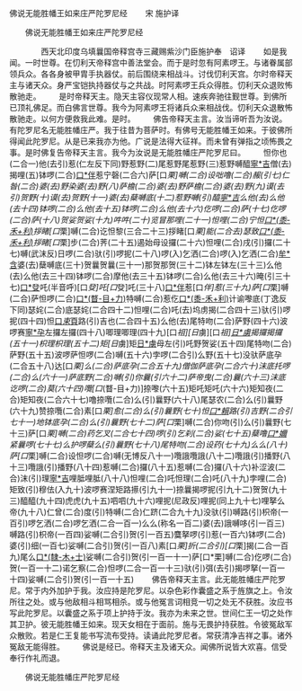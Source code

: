   佛说无能胜幡王如来庄严陀罗尼经
　　宋 施护译




　　佛说无能胜幡王如来庄严陀罗尼经

　　　　西天北印度乌填曩国帝释宫寺三藏赐紫沙门臣施护奉　诏译
　　如是我闻。一时世尊。在忉利天帝释宫中善法堂会。而于是时忽有阿素啰王。与诸眷属部领兵众。各各身被甲胄手执器仗。前后围绕来相战斗。讨伐忉利天宫。尔时帝释天主与诸天众。身严宝铠执持器仗与之共战。时阿素啰王兵众得胜。忉利天众退败怖散驰走。
　　是时帝释天主。隐天主容仪现常人相。速疾奔驰往觐世尊。到佛所已顶礼佛足。而白佛言世尊。我今为阿素啰王将诸兵众来相战伐。忉利天众退散怖散驰走。以何方便救我此难。是时。
　　佛告帝释天主言。汝当谛听吾为汝说。有陀罗尼名无能胜幡庄严。我于往昔为菩萨时。有佛号无能胜幡王如来。于彼佛所得闻此陀罗尼。从是已来我亦为他。广说是法得大征祥。而未曾有弹指之顷怖畏之事。是时佛复告帝释天主言。我今为汝说是无能胜幡庄严陀罗尼曰。
　　怛你也(二合一)他(去引)惹(仁左反下同)野惹野(二)尾惹野尾惹野(三)惹野嚩醯[寧*吉](四)僧(去)揭哩(五)钵啰(二合)[口*伴](上)惹宁磬(二合六)萨[口*栗]嚩(二合)设咄噜(二合)赧(引七)仁昝(二合)婆(去)野染婆(去)野(八)萨檐(二合)婆(去)野萨檐(二合)婆(去)野(九)谟(去引)贺野(十)谟(去)贺野(十一)婆(去)蘖嚩底(十二)惹野嚩(引)醯[寧*吉](十三)么他(去)么他(去十四)钵啰(二合)么他(去十五)钵啰(二合)么他(去十六)仡啰(二合)萨(十七)仡啰(二合)萨(十八)贺娑贺娑(十九)吽吽(二十)览冒那哩(二十一)怛哩(二合)宁怛[口*(黍-禾+利)](二合二十二)拶睹[口*栗]嚩(二合)讫怛黎(三合二十三)拶睹[口*栗]能(二合去)瑟致[口*(黍-禾+利)](三合二十四)拶睹[口*栗]步(二合)荠(二十五)遏始母设攞(二十六)怛哩(二合)戌(引)攞(二十七)嚩(武沫反)日啰(二合)驮(引)啰抳(二十八)啰(入)乞洒(二合)啰(入)乞洒(二合)[牟*含](引牟敢反二十九)婆(去)蘖嚩底(三十)贺曩贺曩(三十一)那贺那贺(三十二)钵左钵左(三十三)么他(去)么他(去三十四)钵啰(二合)摩他(去三十五)钵啰(二合)么他(去三十六)晻(引三十七)[口*癹](普沫反)吒(半音呼)[口*癹]吒[口*癹]吒(三十八)[口*伴](蒲敢反下同)惹[口*伴]惹(三十九)萨[口*栗]嚩(二合)萨怛啰(二合)[口*(瞀-目+力)](四十)特嚩(二合)惹仡[口*(黍-禾+利)](二合四十一)计谕嚟底(丁逸反下同)瑟姹(二合)底瑟姹(二合四十二)怛哩(二合)吒(去)坞虏揭(二合四十三)驮(引)啰抳(四十四)怛[口*束*頁](二合)路(引)吉也(二合四十五)么他(去)尾特吻(二合)萨野(四十六)波啰赛[寧*孕](宁孕反四十七)左攞左攞(四十八)唧理唧理(四十九)[口*祖][日*虜][口*祖][日*虜](五十)揭攞揭攞(五十一)枳理枳理(五十二)矩[日*虜]矩[日*虜](五十三)母左(引)吒野贺娑(五十四)尾特吻(二合)萨野(五十五)波啰萨怛啰(二合)嚩(五十六)孛啰(二合引)么野(五十七)没驮萨底孕(二合五十八)达[口*栗]么(二合)萨底孕(二合五十九)僧伽萨底孕(二合六十)沫底托啰(二合)么(六十一)萨底野(二合)嚩(引)你曩(引六十二)萨帝曳(二合)曩(六十三)沫底讫啰(二合)莫(六十四)囕[口*(瞀-目+力)]捺嚟(六十五)矩吒矩吒(六十六)矩知夜(二合)矩知夜(二合六十七)噜捺囕(二合)么(引)曩野(六十八)尾瑟农(二合)么(引)曩野(六十九)赞捺囕(二合)素[口*栗]愈(二合)么(引)曩野(七十)怛[口*賴](二合引)路(引)吉野(二合引七十一)地钵底孕(二合)么(引)曩野(七十二)萨[口*栗]嚩(二合)你吻(引)么(引)曩野(七十三)萨[口*栗]嚩(二合)药乞叉(二合七十四)啰(引)乞刹(二合)娑(七十五)蘖噜[口*嬭](七十六)紧曩啰(七十七)么护啰蘖么(引)曩野(七十八)尾特吻(二合)设药(七十九)么么(八十)萨[口*栗]嚩(二合)设怛啰(二合)嚩(无博反八十一)囕誐囕誐(八十二)囕誐(引)播野(八十三)囕誐(引)播野(八十四)惹嚩(二合)攞(八十五)惹嚩(二合)攞(八十六)补涩波(二合)沫(引)理[寧*吉](八十七)哩胝哩胝(八十八)怛哩(二合)吒怛理(二合)吒(八十九)孛哩(二合)矩致(引)穆佉(入九十)波啰赛涅矩路攃(引九十一)捺曩揭啰抳(引九十二)贺贺(九十三)醯醯(九十四)虎虎(九十五)呬呬(九十六)哩抳(尼政反)哩抳(同上九十七)哩拏么帝(九十八)仁曾(二合)度(引)特嚩(二合)仁跻(二合九十九)没驮(引)嚩路(引)枳帝(一百引)啰乞洒(二合)啰乞洒(二合一百一)么么(称名一百二)婆(去)誐嚩哆(引一百三)嚩路(引)枳帝(一百四)娑嚩(二合引)贺(引一百五)麌拏啰(引)惹(一百六)钵啰(二合)婆(引)细(一百七)娑嚩(二合引)贺(引一百八)素[口*栗]折(二合引)[口*栗]揭(二合一百九)尾么[口*(隸-木+士)](一百十)娑嚩(二合引)贺(引一百一十一)萨[口*栗]嚩(二合)仡啰(二合)贺(一百一十二)诺乞察(二合)怛啰(二合一百一十三)驮(引)弭(去引)揭啰拏(一百一十四)娑嚩(二合引)贺(引一百一十五)
　　佛告帝释天主言。此无能胜幡庄严陀罗尼。常于内外加护于我。汝应持是陀罗尼。以杂色彩作囊盛之系于旌旗之上。令汝所往之处。或与他敌相斗相骂相杀。或与他冤言词相竞一切之处无不获胜。汝应书写此陀罗尼。以囊盛之系于项上护持于汝。我亦为未来之世。世间仁王一切之处作其卫护。彼无能胜幡王如来。现天女相在于面前。施与无畏护持获胜。令彼冤敌军众散败。若是仁王复能书写流布受持。读诵此陀罗尼者。常获清净吉祥之事。诸外冤敌无能得胜。
　　佛说是经已。帝释天主及诸天众。闻佛所说皆大欢喜。信受奉行作礼而退。

　　佛说无能胜幡庄严陀罗尼经


